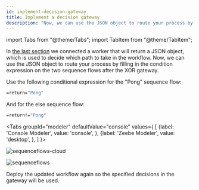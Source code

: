 ```yaml
---
id: implement-decision-gateway
title: Implement a decision gateway
description: "Now, we can use the JSON object to route your process by filling in the condition expression on the two sequence flows after the XOR gateway."
---
```


import Tabs from "@theme/Tabs";
import TabItem from "@theme/TabItem";

In [the last section](./implement-service-task.md) we connected a worker that will return a JSON object, which is used to decide which path to take in the workflow. Now, we can use the JSON object to route your process by filling in the condition expression on the two sequence flows after the XOR gateway.

Use the following conditional expression for the "Pong" sequence flow:

```bash
=return="Pong"
```

And for the else sequence flow:

```bash
=return!="Pong"
```

<Tabs groupId="modeler" defaultValue="console" values={
    [
        {label: 'Console Modeler', value: 'console', },
        {label: 'Zeebe Modeler', value: 'desktop', },
    ]
}>

<TabItem value='console'>

![sequenceflows-cloud](./img/cloud-modeler-advanced-sequence-flows.png)

</TabItem>


<TabItem value='desktop'>

![sequenceflows](./img/zeebe-modeler-advanced-sequence-flows.png)

</TabItem>
</Tabs>

Deploy the updated workflow again so the specified decisions in the gateway will be used.
